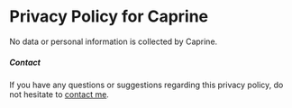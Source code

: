 # Privacy Policy for Caprine

No data or personal information is collected by Caprine.

##### Contact

If you have any questions or suggestions regarding this privacy policy, do not hesitate to [contact me](https://sindresorhus.com/contact).

